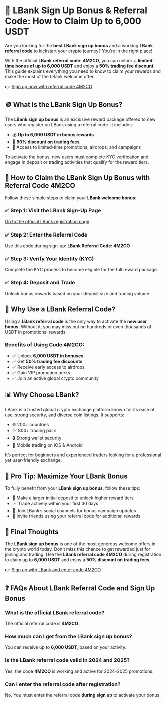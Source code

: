 </head>
<body>

  <h1>🎉 LBank Sign Up Bonus & Referral Code: How to Claim Up to 6,000 USDT</h1>

  <p>Are you looking for the <strong>best LBank sign up bonus</strong> and a working <strong>LBank referral code</strong> to kickstart your crypto journey? You're in the right place!</p>

  <p>With the official <strong>LBank referral code: 4M2CO</strong>, you can unlock a <strong>limited-time bonus of up to 6,000 USDT</strong> and enjoy a <strong>50% trading fee discount</strong>. This guide explains everything you need to know to claim your rewards and make the most of the LBank welcome offer.</p>

  <p>👉 <a href="https://www.lbank.com/signup?icode=4M2CO" target="_blank" rel="noopener">Sign up now with referral code 4M2CO</a></p>

  <h2>🪙 What Is the LBank Sign Up Bonus?</h2>
  <p>The <strong>LBank sign up bonus</strong> is an exclusive reward package offered to new users who register on LBank using a referral code. It includes:</p>
  <ul>
    <li>💰 <strong>Up to 6,000 USDT in bonus rewards</strong></li>
    <li>💸 <strong>50% discount on trading fees</strong></li>
    <li>🎁 Access to limited-time promotions, airdrops, and campaigns</li>
  </ul>
  <p>To activate the bonus, new users must complete KYC verification and engage in deposit or trading activities that qualify for the reward tiers.</p>

  <h2>🔑 How to Claim the LBank Sign Up Bonus with Referral Code 4M2CO</h2>
  <p>Follow these simple steps to claim your <strong>LBank welcome bonus</strong>:</p>

  <h3>✅ Step 1: Visit the LBank Sign-Up Page</h3>
  <p><a href="https://www.lbank.com/signup?icode=4M2CO" target="_blank" rel="noopener">Go to the official LBank registration page</a></p>

  <h3>✅ Step 2: Enter the Referral Code</h3>
  <p>Use this code during sign-up: <strong>LBank Referral Code: 4M2CO</strong></p>

  <h3>✅ Step 3: Verify Your Identity (KYC)</h3>
  <p>Complete the KYC process to become eligible for the full reward package.</p>

  <h3>✅ Step 4: Deposit and Trade</h3>
  <p>Unlock bonus rewards based on your deposit size and trading volume.</p>

  <h2>🚀 Why Use a LBank Referral Code?</h2>
  <p>Using a <strong>LBank referral code</strong> is the only way to activate the <strong>new user bonus</strong>. Without it, you may miss out on hundreds or even thousands of USDT in promotional rewards.</p>

  <h3>Benefits of Using Code 4M2CO:</h3>
  <ul>
    <li>✅ Unlock <strong>6,000 USDT in bonuses</strong></li>
    <li>✅ Get <strong>50% trading fee discounts</strong></li>
    <li>✅ Receive early access to airdrops</li>
    <li>✅ Gain VIP promotion perks</li>
    <li>✅ Join an active global crypto community</li>
  </ul>

  <h2>📊 Why Choose LBank?</h2>
  <p>LBank is a trusted global crypto exchange platform known for its ease of use, strong security, and diverse coin listings. It supports:</p>
  <ul>
    <li>🌐 200+ countries</li>
    <li>💹 800+ trading pairs</li>
    <li>🔒 Strong wallet security</li>
    <li>📱 Mobile trading on iOS & Android</li>
  </ul>

  <p>It’s perfect for beginners and experienced traders looking for a professional yet user-friendly exchange.</p>

  <h2>🧠 Pro Tip: Maximize Your LBank Bonus</h2>
  <p>To fully benefit from your <strong>LBank sign up bonus</strong>, follow these tips:</p>
  <ul>
    <li>💼 Make a larger initial deposit to unlock higher reward tiers</li>
    <li>📈 Trade actively within your first 30 days</li>
    <li>📣 Join LBank’s social channels for bonus campaign updates</li>
    <li>👥 Invite friends using your referral code for additional rewards</li>
  </ul>

  <h2>📌 Final Thoughts</h2>
  <p>The <strong>LBank sign up bonus</strong> is one of the most generous welcome offers in the crypto world today. Don’t miss this chance to get rewarded just for joining and trading. Use the <strong>LBank referral code 4M2CO</strong> during registration to claim up to <strong>6,000 USDT</strong> and enjoy a <strong>50% discount on trading fees</strong>.</p>

  <p>👉 <a href="https://www.lbank.com/signup?icode=4M2CO" target="_blank" rel="noopener">Sign up with LBank and enter code 4M2CO</a></p>

  <h2>❓ FAQs About LBank Referral Code and Sign Up Bonus</h2>

  <h3>What is the official LBank referral code?</h3>
  <p>The official referral code is <strong>4M2CO</strong>.</p>

  <h3>How much can I get from the LBank sign up bonus?</h3>
  <p>You can receive up to <strong>6,000 USDT</strong>, based on your activity.</p>

  <h3>Is the LBank referral code valid in 2024 and 2025?</h3>
  <p>Yes, the code <strong>4M2CO</strong> is working and active for 2024–2025 promotions.</p>

  <h3>Can I enter the referral code after registration?</h3>
  <p>No. You must enter the referral code <strong>during sign up</strong> to activate your bonus.</p>

</body>
</html>
